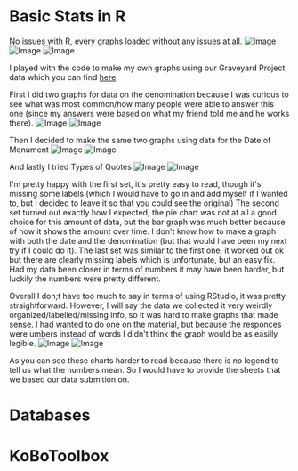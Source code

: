 # Basic Stats in R

  No issues with R, every graphs loaded without any issues at all. ![Image](Tene_Piechart.png) ![Image](Tene_Bargraph.png) ![Image](Pithouse_Bargraph.png)
  
  I played with the code to make my own graphs using our Graveyard Project data which you can find [here](https://github.com/Circe99/Week-Five/blob/main/R-code). 
  
  First I did two graphs for data on the denomination because I was curious to see what was most common/how many people were able to answer this one (since my answers were based on what my friend told me and he works there). ![Image](Deno_Piechart.png) ![Image](Deno_Bargraph.png)
  
  Then I decided to make the same two graphs using data for the Date of Monument ![Image](Date_Piechart.png) ![Image](Date_Bargraph.png)
  
  And lastly I tried Types of Quotes ![Image](Quote_Piechart.png) ![Image](Quote_Bargraph.png)
  
  I'm pretty happy with the first set, it's pretty easy to read, though it's missing some labels (which I would have to go in and add myself if I wanted to, but I decided to leave it so that you could see the original) 
  The second set turned out exactly how I expected, the pie chart was not at all a good choice for this amount of data, but the bar graph was much better because of how it shows the amount over time. I don't know how to make a graph with both the date and the denomination (but that would have been my next try if I could do it).
  The last set was similar to the first one, it worked out ok but there are clearly missing labels which is unfortunate, but an easy fix. Had my data been closer in terms of numbers it may have been harder, but luckily the numbers were pretty different. 
  
  Overall I don;t have too much to say in terms of using RStudio, it was pretty straightforward. However, I will say the data we collected it very weirdly organized/labelled/missing info, so it was hard to make graphs that made sense. I had wanted to do one on the material, but because the responces were umbers instead of words I didn't think the graph would be as easilly legible. 
  ![Image](Material_Piechart.png) ![Image](Material_Bargraph.png)
  
  As you can see these charts harder to read because there is no legend to tell us what the numbers mean. So I would have to provide the sheets that we based our data submition on.

# Databases

  

# KoBoToolbox

  
